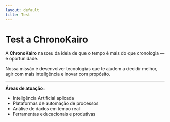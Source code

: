 ```yaml
---
layout: default
title: Test
---
```


# Test a ChronoKairo

A **ChronoKairo** nasceu da ideia de que o tempo é mais do que cronologia — é oportunidade.

Nossa missão é desenvolver tecnologias que te ajudem a decidir melhor, agir com mais inteligência e inovar com propósito.

---

**Áreas de atuação:**

- Inteligência Artificial aplicada
- Plataformas de automação de processos
- Análise de dados em tempo real
- Ferramentas educacionais e produtivas
